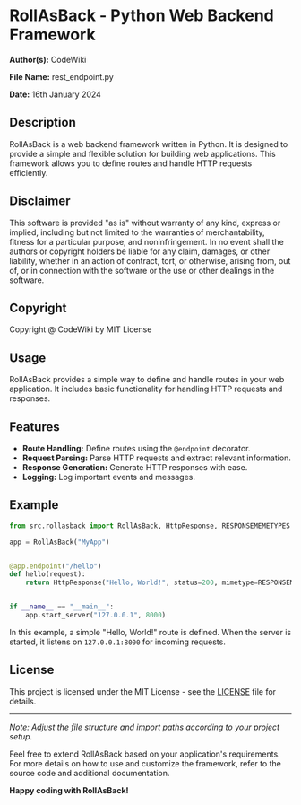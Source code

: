 # RollAsBack - Python Web Backend Framework

**Author(s):** CodeWiki

**File Name:** rest_endpoint.py

**Date:** 16th January 2024

## Description

RollAsBack is a web backend framework written in Python. It is designed to provide a simple and flexible solution for building web applications. This framework allows you to define routes and handle HTTP requests efficiently.

## Disclaimer

This software is provided "as is" without warranty of any kind, express or implied, including but not limited to the warranties of merchantability, fitness for a particular purpose, and noninfringement. In no event shall the authors or copyright holders be liable for any claim, damages, or other liability, whether in an action of contract, tort, or otherwise, arising from, out of, or in connection with the software or the use or other dealings in the software.

## Copyright

Copyright @ CodeWiki by MIT License

## Usage

RollAsBack provides a simple way to define and handle routes in your web application. It includes basic functionality for handling HTTP requests and responses.

## Features

- **Route Handling:** Define routes using the `@endpoint` decorator.
- **Request Parsing:** Parse HTTP requests and extract relevant information.
- **Response Generation:** Generate HTTP responses with ease.
- **Logging:** Log important events and messages.

## Example

```python
from src.rollasback import RollAsBack, HttpResponse, RESPONSEMEMETYPES

app = RollAsBack("MyApp")


@app.endpoint("/hello")
def hello(request):
    return HttpResponse("Hello, World!", status=200, mimetype=RESPONSEMEMETYPES.text_plain)


if __name__ == "__main__":
    app.start_server("127.0.0.1", 8000)
```

In this example, a simple "Hello, World!" route is defined. When the server is started, it listens on `127.0.0.1:8000` for incoming requests.

## License

This project is licensed under the MIT License - see the [LICENSE](LICENSE) file for details.

---

*Note: Adjust the file structure and import paths according to your project setup.*

Feel free to extend RollAsBack based on your application's requirements. For more details on how to use and customize the framework, refer to the source code and additional documentation.

**Happy coding with RollAsBack!**